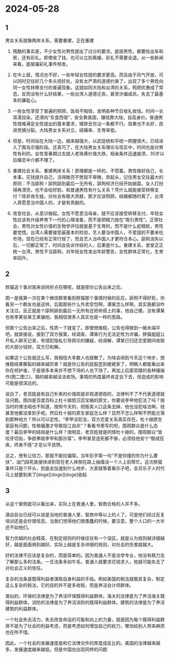 # 2024-05-28

## 1

男女关系就像两岸关系，需要重建，正在重建

1. 残酷的事实是，不少女性对男性提出了过分的要求。底层男性，都要给出车和房，还有彩礼。即使收了钱，也可以立刻离婚，彩礼不需要全退。从一些新闻来看，底层骗彩礼事件频发。

2. 在中上层，情况也不好，一些年轻女性提的要求更高。而且由于风气开放，可以同时交往好几个多头捞好处，没有太严肃的道德约束了，出现了多个男性向同一女性转移支付的普遍现象。这就如同大陆和台湾的关系，照顾优惠成了常态，反而没有什么好结果，一些台湾人道德沦丧，甚至诈骗成风，失去了最基本的廉耻心。

3. 一些女性享受了普遍的照顾，饭局不掏钱，发明各种节日收礼收钱。时间一长耳濡目染，还滑向“东食西宿”，安全靠美国，赚钱靠大陆，自高身价。普通男性很难满足女性提出的基本要求，矮胖丑穷沾一条都不行。效果也不太好，民进党搞分裂，大陆男女关系对立，结婚率、生育率低。

4. 但是，时间站在大陆一边，越来越强大，以武促统和平统一把握很大，已经进入了围岛示强阶段。还真巧了，在大陆男女关系理论与现实中，时间也是对男性有利的，女性青春期过去就人老珠黄价值大跌，相亲条件迅速崩溃，35岁以后婚恋中介都不理了。

5. 重建社会关系、重建两岸关系！原理都是一样的，不惯着。男性做好自己，长本事，花钱提升自己，活得敞亮不憋屈不卑微，昂起头，记住男女交往最大的原则：不当舔狗！舔狗舔到最后一无所有，舔狗经济已经开始崩盘。女人打扮得再漂亮，也不会给好脸，和普通男性有什么关系？凭什么就能接受转移支付？除非肯生娃，对社会有极大贡献，那才应该照顾，结婚都随时离了。台湾人真愿意当中国人的，才是有贡献的。

6. 改变社会，从意识做起。女性不愿意当母亲，就不应该接受转移支付。年轻女性应该有升级养育下一代的心理准备，而不是把精力放在“吸引男性”。正常社会，男性对女性价值的生物学评估就是基于生育的，而不是什么蛇精脸，男性要觉悟。台湾人需要接受最基本的检验，艺人要当中国人，不爱国的不要来吃市场，现在已经有正常行规了，而且艺人当中国人才更符合本心。舔狗消失以后，一切都正常了，时间会告诉作妖的人，后果是什么。重建关系，堂堂正正统一台湾，男性不当舔狗，对年轻女性发出年龄警告，女性群体正常化，生育率回升。

## 2

胖猫这个事对我来说转折点在哪呢，就是那份公告出来之后。

图一是我第一次在某个微信群里看到胖猫那个事情时候的反应，舔狗不得好死，你看另一个群友也是这样。后面那些什么外卖空包啊，谭某怎么样啊，其实我都没咋关注过。反正就是个舔狗舔到最后一无所有还把命搭上的事，他自己傻，没有谭某也有李某张某王某骗他。我相信很多人其实也是一样的思路。

但那个公告出来之后，性质一下就变了。即便想维稳，公告也得做到一碗水端平吧。就直接说，接到了双方报案，经调查，谭某行为无法定性为诈骗，胖猫姐姐公开私人聊天记录，有侵犯隐私引导舆论的嫌疑，经调解，谭某已归还恋爱期间收取的大部分钱财，双方已和解。

如果这个公告就这么写，我相信大多数人也就散了。为啥会闹到今天这个地步，想维稳结果撕裂的越来越厉害？就是你公告的屁股歪到姥姥家了，明眼人都能看出来你在袒护谁，于是很多本来并不想下场的人也下场了。再加上后面官媒的各种骚操作(图二图三)，搞的越来越没法收场。事情的热度最终肯定会下去，但造成的影响可能是很深远的。

说白了，老百姓是有自己朴素的价值观是非观道德观的，法律判不了不代表道德就没问题。图四是百度百科上杜十娘怒沉百宝箱的原文，你要说李甲他犯法了吗？按当时的律法咱也不知道，按照今天的，把贩卖人口这条去掉，他也没犯啥法啊，钱甚至他都没拿到手呢。然后杜十娘的原生家庭怎么样？显然不怎么样啊不然能沦落到那种地方？所以可以定性，“李甲没犯法，双方恋爱关系真实存在，杜十娘原生家庭有问题，性格偏激才导致投江自杀”？看看书里写的吧，围观群众是什么态度？最后李甲的结局是什么样？很明显，老百姓就是同情杜十娘的，围观群众“皆咬牙切齿，争欲拳殴李甲和那孙富”。李甲甚至连死都不够，必须给他安个“郁成狂疾，终身不痊”才足以平民愤。

总之，想有公信力，那就不能拉偏架。当年彭宇案一句“不是你撞的你为什么要扶”，油门踩死直接快进到现在老人摔倒在路上抽搐没一个人上前帮忙。这次胖猫事件只是个开头，到底会加速到什么地步，大家就等着看乐子吧，全员乐子人时代马上就要到来了[doge][doge][doge]收起

## 3

从这个案例就可以看出来，实际上在普通人里，智商合格的人并不多。

酒店前台已经可以说是当地的普通人里，智商中等以上的人了。可是他们经过反复培训还是会抄错信息。当我们觉得他们很愚蠢的时候，要注意，整个人口的一大半还不如他们。

智力优越的社会精英，在制定规则的时候往往有一个误区。就是认为规则越详细越好，越是面面俱到越好。实际上越是复杂详细的规则，对社会的伤害就越大。

好的法律不应该是复杂的，而是简单的。因为普通人不是法学专业，他没有精力去了解那么多的法条。一旦法条多如牛毛，普通人就要求花钱求人，他就可能失去了对社会正义的信任。

复杂的法条是既得利益者谋取自身利益的手段。例如美国的税法就极其复杂，制定这么复杂的税法，它的目的并不是多收税，而是养活会计师群体。

类似的，环保的法律是为了养活环保既得利益群体。海关的法律是为了养活海关既得利益群体。消防的法律是为了养活消防的既得利益群体。建筑的法律是为了养活建筑的利益群体。

一个社会失去活力，失去改变命运的可能和向上的力量，就是因为每个既得利益群体不是为了社会的利益考虑，而是考虑如何增加自己的权力，哪怕给别人带来麻烦也在所不惜。

因此，一个社会的发展速度是和它法律文件的厚度成反比的。美国的法律越来越多，发展速度越来越低。但是中国也出现同样的问题

